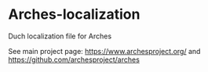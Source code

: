 # Arches-localization
Duch localization file for Arches

See main project page: https://www.archesproject.org/ and https://github.com/archesproject/arches
